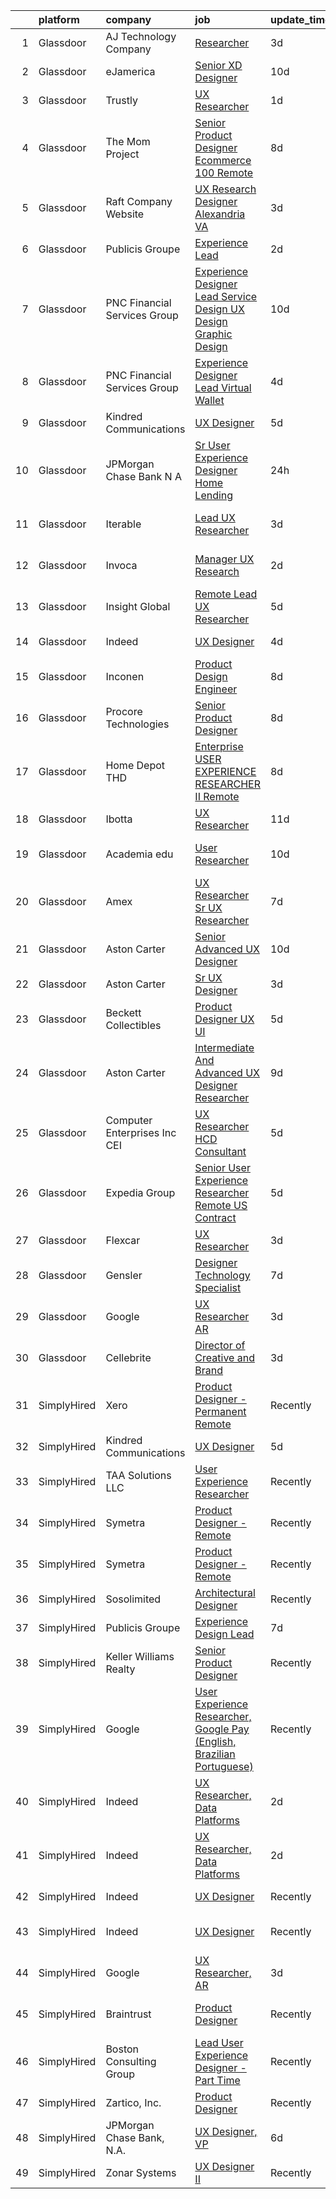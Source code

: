 

|    | platform    | company                         | job                                                                                                                                                                                                                                                                                                                                                                                                                                                                                                                                                                                                                                                                                                                                                                                                                                                                                                                                                                                                                                                                                                                                                                                                                                                                                                                                                                                                                                                                                                                                                                                                                                                                                                                                                                                                                    | update_time   | location                  |
|---:|:------------|:--------------------------------|:-----------------------------------------------------------------------------------------------------------------------------------------------------------------------------------------------------------------------------------------------------------------------------------------------------------------------------------------------------------------------------------------------------------------------------------------------------------------------------------------------------------------------------------------------------------------------------------------------------------------------------------------------------------------------------------------------------------------------------------------------------------------------------------------------------------------------------------------------------------------------------------------------------------------------------------------------------------------------------------------------------------------------------------------------------------------------------------------------------------------------------------------------------------------------------------------------------------------------------------------------------------------------------------------------------------------------------------------------------------------------------------------------------------------------------------------------------------------------------------------------------------------------------------------------------------------------------------------------------------------------------------------------------------------------------------------------------------------------------------------------------------------------------------------------------------------------|:--------------|:--------------------------|
|  1 | Glassdoor   | AJ Technology Company           | [Researcher](https://www.glassdoor.com/partner/jobListing.htm?pos=112&ao=1136043&s=58&guid=0000018156a947e5b6c59704c559ccd0&src=GD_JOB_AD&t=SR&vt=w&ea=1&cs=1_71958505&cb=1655016343869&jobListingId=1007926715350&jrtk=3-0-1g5baii13r0e3801-1g5baii1ir16q800-1c8b2355f3bd891b-)                                                                                                                                                                                                                                                                                                                                                                                                                                                                                                                                                                                                                                                                                                                                                                                                                                                                                                                                                                                                                                                                                                                                                                                                                                                                                                                                                                                                                                                                                                                                       | 3d            | Remote                    |
|  2 | Glassdoor   | eJamerica                       | [Senior XD Designer](https://www.glassdoor.com/partner/jobListing.htm?pos=116&ao=1136043&s=58&guid=0000018156a947e5b6c59704c559ccd0&src=GD_JOB_AD&t=SR&vt=w&ea=1&cs=1_8452e1fe&cb=1655016343869&jobListingId=1007910259550&jrtk=3-0-1g5baii13r0e3801-1g5baii1ir16q800-4de8757ff4c289de-)                                                                                                                                                                                                                                                                                                                                                                                                                                                                                                                                                                                                                                                                                                                                                                                                                                                                                                                                                                                                                                                                                                                                                                                                                                                                                                                                                                                                                                                                                                                               | 10d           | Remote                    |
|  3 | Glassdoor   | Trustly                         | [UX Researcher](https://www.glassdoor.com/partner/jobListing.htm?pos=114&ao=1136043&s=58&guid=0000018156a947e5b6c59704c559ccd0&src=GD_JOB_AD&t=SR&vt=w&cs=1_c654ef29&cb=1655016343869&jobListingId=1007932383429&jrtk=3-0-1g5baii13r0e3801-1g5baii1ir16q800-c3d90aaf2c817c95-)                                                                                                                                                                                                                                                                                                                                                                                                                                                                                                                                                                                                                                                                                                                                                                                                                                                                                                                                                                                                                                                                                                                                                                                                                                                                                                                                                                                                                                                                                                                                         | 1d            | San Carlos, CA            |
|  4 | Glassdoor   | The Mom Project                 | [Senior Product Designer  Ecommerce  100  Remote ](https://www.glassdoor.com/partner/jobListing.htm?pos=103&ao=1110586&s=58&guid=0000018156a947e5b6c59704c559ccd0&src=GD_JOB_AD&t=SR&vt=w&cs=1_32a4ceab&cb=1655016343868&jobListingId=1007916631797&cpc=149B3D5996025BBA&jrtk=3-0-1g5baii13r0e3801-1g5baii1ir16q800-5dc217c156d2c160--6NYlbfkN0BDp_epf89aHDQhKpPegNJQ_ldQpEFZQsM9OcONMGxWx6pU56EKHF58QjVdAUvn2gUtaHUX3eLkJUiJQbi6OaBCyzUet3Z3d50_CjC2tXwtJcpx5M_a7xHbrE0_NT1JBo_I04700zYR1GArHt4e4I2AyoeFWxNoCyUlXVVhu8DkOuV_rtohP-ykCF1AY_QxfwdweakTjdFYy6Rya_Zy69SAcXxvtmYAmMVF5p15fusMN5pGJ7WsSSU7NIZ1IIKLdqHHcjcJPo4S2RyU1k3O_4P_Jcq_MIsKl1goeDDX5uqmhmIQrsPEiBr-3hwryOGQwWCrZ-Fzs8qyJhQMyunCTSOpKrJL2xIQQ6KoOKygLIVI7SAkWtuCFN746NybtRNnukXqCUMiTIqFvNrdyCKLO7PE732nTs7-w8i7C_MtZHG1DxMf1OO_bcBrqJWbVJQZLnSzQ3ScHKfN1kQ6rZvfJRpDEDh_FG7qTfqB0Hm8AkiY32926ilYydd6Q_VAAdArvTxRBiaflwDXK41vbDGIFIDxZXVxaERnLXOnlKG7H_LliB64lVz-ZlBRccu-0M8q3rMvf1qK3hSKcQ%3D%3D)                                                                                                                                                                                                                                                                                                                                                                                                                                                                                                                                                                                                                                                                                                                                                                                                                                                     | 8d            | Remote                    |
|  5 | Glassdoor   | Raft Company Website            | [UX Research   Designer  Alexandria  VA ](https://www.glassdoor.com/partner/jobListing.htm?pos=122&ao=1136043&s=58&guid=0000018156a947e5b6c59704c559ccd0&src=GD_JOB_AD&t=SR&vt=w&ea=1&cs=1_6e32bfec&cb=1655016343870&jobListingId=1007926793427&jrtk=3-0-1g5baii13r0e3801-1g5baii1ir16q800-0f58f5d14b600521-)                                                                                                                                                                                                                                                                                                                                                                                                                                                                                                                                                                                                                                                                                                                                                                                                                                                                                                                                                                                                                                                                                                                                                                                                                                                                                                                                                                                                                                                                                                          | 3d            | Alexandria, VA            |
|  6 | Glassdoor   | Publicis Groupe                 | [Experience Lead](https://www.glassdoor.com/partner/jobListing.htm?pos=101&ao=1110586&s=58&guid=0000018156a947e5b6c59704c559ccd0&src=GD_JOB_AD&t=SR&vt=w&cs=1_eb44357e&cb=1655016343867&jobListingId=1007930400203&cpc=608BEFD8E68346F1&jrtk=3-0-1g5baii13r0e3801-1g5baii1ir16q800-709b324897e1bedf--6NYlbfkN0D_XFSRfOpY7hhzl86VUrgfgdzYRVdqdkK81Ka1OFk9uvbkATakQEdFwrYHTgh9OVziaT388nPV0QTpoI4AwEqD1vvwUT9Mc3dTJwHQNmxfTiItbNeIN_k8WFYBoXwD-X-ahNEUGgNZ1fXs7wWDaxkfA2ETpkJifaIurLPpF9sMkcEv-TRxqLq2AL4-EHws0yp4vHH9V4PEfWe6vJ_XW0D2bA0A6LSdX7QCxcZZuUY-ehPSh2dI4DMSev-eByiNheY_wktbzW94sHOIj5CtPmGZq7yl68AvD4TOUK3PCmpkpvoYzajmXhQKN9-P-TW-6eZslNMZKhJ839ZRAlLO0UZTspA2K0pNa8ccbdtHhNsT0L_t2a7lbX3rVEgAPHyR--7GbQLNghcRfVyMZWBmGYDMaMyYejhp2n2MFQOADKUWH2rvJvOP28KUPIObIE8O2PSH8Cjx0-brKockn9XfJ1iiVFz8DTxnBrQkh6XcPgWXckjoLtE6104hA97tH-fOUALqMg8bvC2hX7HDUnVniscrhaQcq8xxUdpXlYFxNYwSdZ4eoRhJNa45yTtnLesVD9BPBtfAzqsojLqe73v9Uc4c)                                                                                                                                                                                                                                                                                                                                                                                                                                                                                                                                                                                                                                                                                                                                                                                                                                                                                  | 2d            | Chicago, IL               |
|  7 | Glassdoor   | PNC Financial Services Group    | [Experience Designer Lead  Service Design  UX Design  Graphic Design ](https://www.glassdoor.com/partner/jobListing.htm?pos=105&ao=1110586&s=58&guid=0000018156a947e5b6c59704c559ccd0&src=GD_JOB_AD&t=SR&vt=w&cs=1_376f60ba&cb=1655016343868&jobListingId=1007909811222&cpc=FA84DF7EA1EC2398&jrtk=3-0-1g5baii13r0e3801-1g5baii1ir16q800-f660ea2f247f7b44--6NYlbfkN0AMofH_6zXbiqn6xehDj89HQNfpf30LHk40Y3Yl5cZTpm-EXukPQNetNbgZyPcaSjlzxCjcqXpKjNzFi0IcXlGD241zTaxqoQYUoaBXR3HfkTEeYfcMe6mgGVv8b7Z7Z-e-b1tUQysCOVcpEj16Nz-3xJv0FT6HCsL90pBUWEmhNaxqdti5aetlTIlOyeEgm-v8z-_KzJd23EwKKkzEWjZL6lOSvbux1bNz25jLLuGcefA1aMYhoWBa9VKP_hM8LvTLUxJUNJjI8jptousiG-tdgDp-GFbiy_VznuT2X1RUaW0YTD-LwdoFO8akzNYSsaLCPg5CX2dJyDB94Snm8Ed_47vS22tW02PPCEnEmbfPyQxK9JBCIW3FHKnpl9Zf9YGIxYNYM1YmFtGTVokRwcHXXUSrf1o2yDKLitJd1dFQmHEd-rV0t28K8SX5Itm_mswHPh6XSa8vXEUzEWa5D4gozm8GBcWSP4gwiCGHfzBBGeEnpDhmkSqw62JOPb1yYGeYtprpLf1Ume0UZMPVeh_Ds4grhmYjTQKjkLV08X6bYMBkNOWHsvn3LydUk54PFvZ9QzWAGT6laE16F0HDEuXy8VuX3UvS4HsEZYMuO8_VvcruC1izm8Ljf4PjqxFzuk9VUZ4gTbHg4qn8ZLeMo-YFyQ6rQ_8mHNnUdFrsGvRkE2wYZJp_EjdZB8B74QJsiwT2DphBG2WzoDXxN4-x0jJE5uRZIeWFlJ0Did_9ns0tDrR4RPapabpXmaJrlE4blyu2R9sCfbb90KsRXj_-UOQjfkzYsISO1X0k9XF4iczYGBEjdBOM9b_sb6W56vLYYsvH-r4Q1N_02AVfmglAS0GbSW-Are9-_P-eO0JewuoyQQyrKOfnUO1XGUY3-LyxHpeKvi9_UAcmQVzQNeOQu_rqKHvvMScjNQzrD6JqGnMdE_euOx0yeMNilwpOjzf1AzhTPMlNq8HuOKlNgrAjJjm_N7eCQyT2mCOHzuE1v3kJzlkTonX33ffgBedXqQLF1-bHy8V12CA27S1dJEpLsMMo5eJU_YQDzGQh2lUXoG6LlxpxeL-h7IJkBzLbCjjjOSyWIuZz2I10Pa_AmEG2_tGNWaIiw_vClbBbhDIJEM3hhK3Wt0B-qM3RvwI-QY-KSn0Rl3uZ-b77Yyt5z9sOFjQdjwBVct7MnPQkXMkgf3OmSnDX6QLXqKexYinjlb6mXRCb3bgAK5L4SXr3Z59wYiZyoZ9R7026cn1PFlXmrsssTdoqpvAFabz7RPBT_YPNSfoPXTQlzEBobeCg0vrZ11OUOhkDtz9usKjml5rRUKmlFic485OwoSruzMNDn5quGcAFnaRThzcuX4oruaaawYaULK0cnA3E2Uq357K-olqfpA%3D%3D) | 10d           | Pittsburgh, PA            |
|  8 | Glassdoor   | PNC Financial Services Group    | [Experience Designer Lead   Virtual Wallet](https://www.glassdoor.com/partner/jobListing.htm?pos=104&ao=1110586&s=58&guid=0000018156a947e5b6c59704c559ccd0&src=GD_JOB_AD&t=SR&vt=w&cs=1_c1890a2a&cb=1655016343868&jobListingId=1007923495855&cpc=FB7E4A1762AE5BEC&jrtk=3-0-1g5baii13r0e3801-1g5baii1ir16q800-576b7332490ec572--6NYlbfkN0AMofH_6zXbiqn6xehDj89HQNfpf30LHk40Y3Yl5cZTpm-EXukPQNetNbgZyPcaSjl_CT7Iwa2Ww9PL5vDcyeit2RiyYumI0QJGvHfKuRGmU1l2Z5tZh9jpBx_D5h1p10mU2Cy7OKZWHNFxu2UMLPJiULUvO-jyPyOXfpmzraJeeXJVTGYHOvNe4QvvAfeFPKaH-xeFpbVjDhnjdZZQnPFwWsht1xysq4Ng-sCt8zNjVtlpRclOnW0VhWYPR3jdLyJrijGiUwFFkHIm-HB-KmZ7ocG_ZFdOnL0ELx9Dwxjv3dU2mRoFPpc0nT22JCCLJnbKftSy_msay5-iQZsyDlQbCLfNPmMgN00kFT5Q57jRo2_lVu2mmbVQbOyzEvAw75rlfTCN5bqZFJFtmDPehKmjSLfZQpHbWrsunA2Pm0u_YZm6Az9hMTgbzcmIOHaclOO7KzdItA0BF154SDQw0RPhfpJiShBixKAhr7K7E4F3rBKErqUL4il_MixrCkkMAT3G9jAubhwX_iFfdQeV-HTLGIdGvBjdCWj86uCss3kk2uTtWabiXxHnOVMWKsBcbGd-dbDqMW-Fsbkn9N1b_6cXx7I97rEzpvHRNjjGUv_-6kleE98JyQ97lkdWFMDsxNTHhCrbb8vEiUrLE65qo1S7PtNp6WABQG-F2W2DOvnE2gEQoyGJj7xD12zXM8RBJMTRudzRjJX94a201tvg676RKlNF-V4V3E1_5qBUxTHWbZ1WrJhQNG2cbhwLIikyb2sB24_vK_v2V1uA2aRbhsHrZmmu0gVwbP8fm5gyjBrTrqyD8MqgdbiHcEfYwXipMavM0wHbNg1YIe02ikiPLsYnY6uxI2T4VZG03jXr0PcoJQ874XDNkSK7J08Td42WVwcWCy-9LPTgBBb_LDFmIjEvysh6GCW-3B9JY6ec66TlgsdPRrIerkPU1VqYHhiENzClpb2mekDijvyh5pRQ-JrYN93wPurpMxcYrdCZkZFcnm8716jxBpyiZirNl6FCkcn3OAc-cn1bzeUXscREb-St0CoL7qzppPu-KEyjnMVZKc3ujIorn-IqKkcekyWeDJnVH9INCjl3no4mJO0M9jR9iQCPH_LzPjXVAEs5V3x11hS2pJhx6GEUfxNYt5ZasLvciobfVLMZoXCpuewEmdyC2w_xc3Cbm_UClY63HldPEv8PvBE5Ll9OC5EiBeDZ3zrIhci1dNqNk9zGEDlzDn299hwHfedq7jkV-sBSlNn_-NUHtVfLtwZ555XTWBA27nA%3D)                                                                                                                                          | 4d            | Pittsburgh, PA            |
|  9 | Glassdoor   | Kindred Communications          | [UX Designer](https://www.glassdoor.com/partner/jobListing.htm?pos=113&ao=1136043&s=58&guid=0000018156a947e5b6c59704c559ccd0&src=GD_JOB_AD&t=SR&vt=w&ea=1&cs=1_4a46e356&cb=1655016343869&jobListingId=1007921846710&jrtk=3-0-1g5baii13r0e3801-1g5baii1ir16q800-f343ba97e14ae0b7-)                                                                                                                                                                                                                                                                                                                                                                                                                                                                                                                                                                                                                                                                                                                                                                                                                                                                                                                                                                                                                                                                                                                                                                                                                                                                                                                                                                                                                                                                                                                                      | 5d            | Remote                    |
| 10 | Glassdoor   | JPMorgan Chase Bank  N A        | [Sr  User Experience Designer   Home Lending](https://www.glassdoor.com/partner/jobListing.htm?pos=115&ao=1136043&s=58&guid=0000018156a947e5b6c59704c559ccd0&src=GD_JOB_AD&t=SR&vt=w&cs=1_1b2d8662&cb=1655016343869&jobListingId=1007933372785&jrtk=3-0-1g5baii13r0e3801-1g5baii1ir16q800-5c7d3328b961f8fa-)                                                                                                                                                                                                                                                                                                                                                                                                                                                                                                                                                                                                                                                                                                                                                                                                                                                                                                                                                                                                                                                                                                                                                                                                                                                                                                                                                                                                                                                                                                           | 24h           | Plano, TX                 |
| 11 | Glassdoor   | Iterable                        | [Lead UX Researcher](https://www.glassdoor.com/partner/jobListing.htm?pos=127&ao=1136043&s=58&guid=0000018156a947e5b6c59704c559ccd0&src=GD_JOB_AD&t=SR&vt=w&cs=1_1bed32ab&cb=1655016343870&jobListingId=1007926401455&jrtk=3-0-1g5baii13r0e3801-1g5baii1ir16q800-7e6837ad7d769888-)                                                                                                                                                                                                                                                                                                                                                                                                                                                                                                                                                                                                                                                                                                                                                                                                                                                                                                                                                                                                                                                                                                                                                                                                                                                                                                                                                                                                                                                                                                                                    | 3d            | San Francisco, CA         |
| 12 | Glassdoor   | Invoca                          | [Manager  UX Research](https://www.glassdoor.com/partner/jobListing.htm?pos=129&ao=1136043&s=58&guid=0000018156a947e5b6c59704c559ccd0&src=GD_JOB_AD&t=SR&vt=w&ea=1&cs=1_6636ce5c&cb=1655016343871&jobListingId=1007929071322&jrtk=3-0-1g5baii13r0e3801-1g5baii1ir16q800-80e490be710f966a-)                                                                                                                                                                                                                                                                                                                                                                                                                                                                                                                                                                                                                                                                                                                                                                                                                                                                                                                                                                                                                                                                                                                                                                                                                                                                                                                                                                                                                                                                                                                             | 2d            | Santa Barbara, CA         |
| 13 | Glassdoor   | Insight Global                  | [Remote Lead UX Researcher](https://www.glassdoor.com/partner/jobListing.htm?pos=111&ao=1110586&s=58&guid=0000018156a947e5b6c59704c559ccd0&src=GD_JOB_AD&t=SR&vt=w&cs=1_8da102ce&cb=1655016343869&jobListingId=1007920840066&cpc=8795CF9063CD573D&jrtk=3-0-1g5baii13r0e3801-1g5baii1ir16q800-b8cd351bccbf556f--6NYlbfkN0BKkHZu3wF05EeDimN_p6sYpKCMArvwa95YdH7UpkaBCqc7l59ErwqcqDqM0aEhS-GaIqpX_4bpLFqh9PhOQShwuEzKELSbaq_raLfybIt2Y3qslIgcFToMw1V0R0uJmt-kgep_hlf29dsUw6FMoDUa0mSr9J4cYSyALtWXdUVw8Sd5bQSv5sr7H8sU_uUOVpo8L3q55mo0RcMO9lueaelLEqoXHudCdqvql3xoYekZCBqhVLc0O9yFTyd9a9jWnKS2VqyxW-LlUDkG4jFHOPwSJgNPAC29BaJREouy_GIA16D3tL9hxXJcwxCQ10ZJldif7ezXmeINM-8sg8hadNCwa_XxoAnZfFCOIngrdKvclsu_L6s6ZspUqllP_sEFGW-manXxap-2ncnjonqEq_NprmQXoSGomn1qiCbNpzPrzJhuest9lI_-wa5yoMZ3b6gTwBwJV66ymW9MaBBlRpwzfk-scLs4DqFyHU13ljKMnA%3D%3D)                                                                                                                                                                                                                                                                                                                                                                                                                                                                                                                                                                                                                                                                                                                                                                                                                                                                                                                                                                            | 5d            | Pittsburgh, PA            |
| 14 | Glassdoor   | Indeed                          | [UX Designer](https://www.glassdoor.com/partner/jobListing.htm?pos=102&ao=1110586&s=58&guid=0000018156a947e5b6c59704c559ccd0&src=GD_JOB_AD&t=SR&vt=w&cs=1_5b28c687&cb=1655016343867&jobListingId=1007923874752&cpc=451933188B21919D&jrtk=3-0-1g5baii13r0e3801-1g5baii1ir16q800-3ac8a8f617c321c6--6NYlbfkN0CiRNM7CVr8YueLFKlzwbFWI0o7IjV438l4sVrvKZ0flpURU_mqoI8EbsK64YRr3OAaXjJJu2l5SfCEuFHJvSAwOF3klP6nwHV-XTwzoG0lue_VY4n5DHHb8LK6cbTIm222QLgO3-z7kFWHCwr9vSBncnj_4dIwG3SX4qiC2MLmkZYeU_g3oXbNDb-vwyDJq-2QQevJA-fQlpk-iuf36ltcmrbXOupRpfGEalhZ5XezMXHksl6OfbT5_QxWpaAAcCIvLotgHYrui0jMFvNa4JWXPyjGz4_uDUem9PMuyDPgDpClGw_LR8a8HxaAErNi3pCQTO_qqPaolNDxTWn3KXJd1A3Y0EDsBjoe2usfvoRoJYt_Tn6PxY35TIDJkQ2xMZscefEVZIfWdPecMrHIec8iXInYmvXZZFqLrmUAYZJQ-Tem8lIqUxt3Zqn-3lsLA3DbdbhUFwSNlP-2o4pToEuqgS31maF69abuEq83U81eQE17Zwoc6VS_8rdC9BIJgERSPG2oHCq2inz9HW-lM8N0)                                                                                                                                                                                                                                                                                                                                                                                                                                                                                                                                                                                                                                                                                                                                                                                                                                                                                                                                                      | 4d            | Seattle, WA               |
| 15 | Glassdoor   | Inconen                         | [Product Design Engineer](https://www.glassdoor.com/partner/jobListing.htm?pos=106&ao=1110586&s=58&guid=0000018156a947e5b6c59704c559ccd0&src=GD_JOB_AD&t=SR&vt=w&ea=1&cs=1_a816f5b0&cb=1655016343868&jobListingId=1007916221903&cpc=A65DF3A704A48F9B&jrtk=3-0-1g5baii13r0e3801-1g5baii1ir16q800-0898e459a227f9a5--6NYlbfkN0A2eiDHKGU7U6rrrQKCgBk6jrNP68ReN3vHrO7ZLZ1sngQv2h8fBEee2rI4peH_rya-nkxawRXnsBe4Jh5Kf48rv9uriRJMFdDcjy68yFf7PLSVDn7c95O6C6bg0Yh69YcPPfWCNGqGHqshm1lCdZqEzrHor5FJb2eTEGZUbZpAi0eXl0lKWycT0jSzs-OP7FeqovB69eVBeBa8ok4FCqEeth7vky80Kp1ZfotQyeJI1hcgCWnswUo5I5bJvQfoNLp4JDlHkyQqmJ5YMZSjLRujNPBtY6pMERBUZV0pP_GUsZRO0RGqpPNOK6SWvafnKENq0m_8spK6ZkfIUUaUkNAcNSNRFugKu3morC2khoh91qIU6LLLOzLUhNIS5dEQuGeX7PyckdHdhM9nKjT2tRmuceemNw4EarpIWHNqJzO98shfi_Y9N--VjASOumQLgleTGaPZqtZ3WPbOcyj8HOWqfHfHFDvb4Uv6ItUmKsSJW5MgjMtdGRQTRnrOpK8rN0pcfIpRRKRC5XXcgTEVcNud)                                                                                                                                                                                                                                                                                                                                                                                                                                                                                                                                                                                                                                                                                                                                                                                                                                                                                                                                     | 8d            | Remote                    |
| 16 | Glassdoor   | Procore Technologies            | [Senior Product Designer](https://www.glassdoor.com/partner/jobListing.htm?pos=130&ao=1136043&s=58&guid=0000018156a947e5b6c59704c559ccd0&src=GD_JOB_AD&t=SR&vt=w&ea=1&cs=1_09e791b1&cb=1655016343871&jobListingId=1007917345366&jrtk=3-0-1g5baii13r0e3801-1g5baii1ir16q800-007575d464fe0f97-)                                                                                                                                                                                                                                                                                                                                                                                                                                                                                                                                                                                                                                                                                                                                                                                                                                                                                                                                                                                                                                                                                                                                                                                                                                                                                                                                                                                                                                                                                                                          | 8d            | San Francisco, CA         |
| 17 | Glassdoor   | Home Depot   THD                | [Enterprise USER EXPERIENCE RESEARCHER II  Remote ](https://www.glassdoor.com/partner/jobListing.htm?pos=123&ao=1136043&s=58&guid=0000018156a947e5b6c59704c559ccd0&src=GD_JOB_AD&t=SR&vt=w&cs=1_e74f3e5c&cb=1655016343870&jobListingId=1007916312296&jrtk=3-0-1g5baii13r0e3801-1g5baii1ir16q800-4d4eeb5378b0fa9e-)                                                                                                                                                                                                                                                                                                                                                                                                                                                                                                                                                                                                                                                                                                                                                                                                                                                                                                                                                                                                                                                                                                                                                                                                                                                                                                                                                                                                                                                                                                     | 8d            | Atlanta, GA               |
| 18 | Glassdoor   | Ibotta                          | [UX Researcher](https://www.glassdoor.com/partner/jobListing.htm?pos=117&ao=1136043&s=58&guid=0000018156a947e5b6c59704c559ccd0&src=GD_JOB_AD&t=SR&vt=w&cs=1_e84b1cb7&cb=1655016343869&jobListingId=1007907421405&jrtk=3-0-1g5baii13r0e3801-1g5baii1ir16q800-fc63711103f7c8f9-)                                                                                                                                                                                                                                                                                                                                                                                                                                                                                                                                                                                                                                                                                                                                                                                                                                                                                                                                                                                                                                                                                                                                                                                                                                                                                                                                                                                                                                                                                                                                         | 11d           | Denver, CO                |
| 19 | Glassdoor   | Academia edu                    | [User Researcher](https://www.glassdoor.com/partner/jobListing.htm?pos=118&ao=1136043&s=58&guid=0000018156a947e5b6c59704c559ccd0&src=GD_JOB_AD&t=SR&vt=w&cs=1_3199c908&cb=1655016343869&jobListingId=1007910214555&jrtk=3-0-1g5baii13r0e3801-1g5baii1ir16q800-2cfd38210a17fdc2-)                                                                                                                                                                                                                                                                                                                                                                                                                                                                                                                                                                                                                                                                                                                                                                                                                                                                                                                                                                                                                                                                                                                                                                                                                                                                                                                                                                                                                                                                                                                                       | 10d           | San Francisco, CA         |
| 20 | Glassdoor   | Amex                            | [UX Researcher Sr  UX Researcher](https://www.glassdoor.com/partner/jobListing.htm?pos=128&ao=1136043&s=58&guid=0000018156a947e5b6c59704c559ccd0&src=GD_JOB_AD&t=SR&vt=w&cs=1_2615abb2&cb=1655016343870&jobListingId=1007917582523&jrtk=3-0-1g5baii13r0e3801-1g5baii1ir16q800-611c4c50716ab3bf-)                                                                                                                                                                                                                                                                                                                                                                                                                                                                                                                                                                                                                                                                                                                                                                                                                                                                                                                                                                                                                                                                                                                                                                                                                                                                                                                                                                                                                                                                                                                       | 7d            | New York, NY              |
| 21 | Glassdoor   | Aston Carter                    | [Senior Advanced UX Designer](https://www.glassdoor.com/partner/jobListing.htm?pos=110&ao=1110586&s=58&guid=0000018156a947e5b6c59704c559ccd0&src=GD_JOB_AD&t=SR&vt=w&ea=1&cs=1_13caeed6&cb=1655016343869&jobListingId=1007910349289&cpc=FB7E4A1762AE5BEC&jrtk=3-0-1g5baii13r0e3801-1g5baii1ir16q800-7c322d8bfe9f464d--6NYlbfkN0ChYVx_I3yfZ_JDY3EFoivtqvi_stwnZ_kRt8Dowt_l_d1ydueao4NEv8X4QANiVn8ziNmmQKk2iO_bDIKe6C3lVuSAgfxriXjHObQ2zZF2da6zNSbHy_ZfwXvPbAZnGe98kAxVO7pHKoq-JK8vuXFcqcK6Ea-9exsbQKRlQN7burfyljQflUSi9XCl2uwyjvBsYnxk_porQOC7KKGtSMGjf_gtL43v2uC9hvfv6f_rWtzb-NRn68qbq_i54qwXOm5TlxAV1enFh9Kp6RMLa2L4TTJw5pdw3kSQgKNQjoimPHDMuH9Y7b9s0ydxdDO2X71qSAA4shRtwOxPncPCM4it5JotYt2HErslvYgUGY5kxm_I6WHxQZG9JDA9gR9ju9M2eDlEvq2sWRSg2svq6EmAGWP5XT1Iuj5Cdevl3xsUWeqDDzW_XC3hd_d7dqrtGvEkiBMvTtILYuxdN39R64v9ZOnSkGzaw0HXyd6KEoHZpunLQzUrVa73U3AsEDZzaujrH4Kdebvk2gqCe5hTvM134w236Angn7ewFZCdwIdn4CIX-lvBPtHYmL6Kv9bQgCaO4EOFrVrzNtCxa0JI9uDQ_ZrHSnRhaZQRb-ZOyaV0YK9jOCxewdz_8RwbhPrDUjWZt1G1U8J2ogrjkCTHJ2ctkOQj-MsJLIPWNeisnfYrwiwUJ99BVYpX5uQ87hSHF1qat3pBGUoiN5cAH1ybFCoX-4kXaLD3s8TuKatJN2Wz3Ix9K9H0EhaE4UEr4FzHbUh5U2EBqAt0tMmZVNNzn9CEy6ROyhbK4VFO5diT3oamgEJZbozh_EX9RwtsXv0Jqp0lKkTUI06FYuFhbjB3eCDhSxfv0swSXxQN93ytAhbn6UVACsLbHRi6eXvwHndK6roaQ5V0MiIWh4QZ_PgBGACeDQ8V7iknBuXurMdpQzdfr-lnWmKFMWI2wcRQnaLgGbYrFIzkz53Qt9ct4UMIaZCK)                                                                                                                                                                                                                                                                                                                                                                                                                                                                 | 10d           | Plano, TX                 |
| 22 | Glassdoor   | Aston Carter                    | [Sr  UX Designer](https://www.glassdoor.com/partner/jobListing.htm?pos=108&ao=1110586&s=58&guid=0000018156a947e5b6c59704c559ccd0&src=GD_JOB_AD&t=SR&vt=w&ea=1&cs=1_0de81af3&cb=1655016343869&jobListingId=1007926566492&cpc=47CFDC01B3F81FAC&jrtk=3-0-1g5baii13r0e3801-1g5baii1ir16q800-8c2e6971d3690fb2--6NYlbfkN0ChYVx_I3yfZ_JDY3EFoivtqvi_stwnZ_kRt8Dowt_l_d1ydueao4NEv8X4QANiVn-qR5DJBBHluUe6kqnQ3sc86Al83CNd4miMWrXA4JAAO4uueHWxpjUtnB5kWTLUxJ3RvwFsz_qJtHx2UD73s3GXaYoVpJAjBeIQQA0rtPdQ87tNiHsfKB9cOdxAEOMBBvK8Pmyx2MWhFlNZ4BW55bdNXHTXwXnj8R4e4l8pRZJds41_J1NBgO5fJf-l_VeXS_vr9yGA6GtixS5Qu-GH29tg1StpMd1ksezc69Qzn64KF2RaYYqDf2PIt9k5KYSPoNIREUXjzBzxDBes4AyAg5z3Jo0dLOXbxkD3HZHRUKOY5f2z_R_kNKX8FZTaEWdwJAG35vnpqYj5T-Z10NN86At8CNlvx33dY0QiE5iLpS9HR0dcILDBcO5KAbS9v8CJt_2Q2O-Si-X_QRzMZhap90cjEkIy6tZf5SRpupgd3N5Jhu9DRylaO-OLu8-NOZOHndTCbaOfmUbJWgEQu2JhpDH8RuF9yVfQkFigeUUzQxrJ2rvGJbyCFT0Me5NLaTqV5reWg7cFp2hljHJi7Oejbx4DreaWRM4jrXLY5ul9ht_-zCGPsOhwSj98ncE-l0JPqG5UCypjyL-SChB7YLosL-GVrXiMZMJ1o0OkhKTwtq1Xn2gsEKiPQVSUA13R1UAsBdjHP1THZJMS8W28a_TqbMaMZabTnO8jgeOurGjeygRzMc4Od1n-mKVhiGBv5VG-DNF9vFSzUUp3swLj-XL8ejLex0NmCtXuVOWdPqpkl6ZQtEyEGJEFwmSsTAJ9ttreBn2RM7RgBvcrVuCcdUFXE75LEkv74t6s77pZjBD_ysbERc5Esw_y5llte4xWi-77ZFg18LngGW40tNETDKDAvh3JD6qL_kUNB7tA8ZtLIC1OTmdX89FdI4WCo7A_vY8FwWl0GJzd8Jb2-c1LA5fK4DjQ)                                                                                                                                                                                                                                                                                                                                                                                                                                                                             | 3d            | New York, NY              |
| 23 | Glassdoor   | Beckett Collectibles            | [Product Designer  UX UI ](https://www.glassdoor.com/partner/jobListing.htm?pos=124&ao=1136043&s=58&guid=0000018156a947e5b6c59704c559ccd0&src=GD_JOB_AD&t=SR&vt=w&ea=1&cs=1_a2a9fcb0&cb=1655016343870&jobListingId=1007920548321&jrtk=3-0-1g5baii13r0e3801-1g5baii1ir16q800-7ce6155e380e491a-)                                                                                                                                                                                                                                                                                                                                                                                                                                                                                                                                                                                                                                                                                                                                                                                                                                                                                                                                                                                                                                                                                                                                                                                                                                                                                                                                                                                                                                                                                                                         | 5d            | Remote                    |
| 24 | Glassdoor   | Aston Carter                    | [Intermediate And Advanced UX Designer Researcher](https://www.glassdoor.com/partner/jobListing.htm?pos=109&ao=1110586&s=58&guid=0000018156a947e5b6c59704c559ccd0&src=GD_JOB_AD&t=SR&vt=w&ea=1&cs=1_eb365ff1&cb=1655016343869&jobListingId=1007913636836&cpc=334ABAF5D42DC775&jrtk=3-0-1g5baii13r0e3801-1g5baii1ir16q800-f29a793ba6cf72c4--6NYlbfkN0ChYVx_I3yfZ_JDY3EFoivtqvi_stwnZ_kRt8Dowt_l_d1ydueao4NEv8X4QANiVn-3m1rO4N4alfoxwDy2MhY3I9z-Vsv88wuFKxIGKs1DlQiavmN-PGJ5C8UsKFakmiPohvLrDkPlzRcNlNhX6c7BkALUB8VtiogBvJxluKKCQFnowJ3yhxm5BrTmdtaTp32AOvcxHm4VSIjPGXNPbuKkFo9HaDjSxi8IDiJQ-G0B52Hc5Z2UCzZcWm6Voms9K_mEwCTwlVndwSkpVosbon30IP-WW2jUMgZNKQX4-RQW5aEsuw38q1PzcCeMIymG6c0fW1Bia3O8w62uR3DitS-QlvDwK1f8PudhyYzuZ5ocujHfP1HVV0nIyH5G7nGu7hJUbfeZUZDCiDurVyUYPwY7WHcCXqjCa6d5uLmTURQmPF21xH686hDLzldPA4RBkUcPgMqjSx2kObJZVk8_HHt_IeC_0T-b3ma9Fpd7HSSoV_IOsl3lMEXvjgpKe7AYehdpar30EittWHtrQSxuO9sraGWY0AFARLbxRhJMxwtEj5U-0IxXCjwkaqi59IiWNKC9nSMN9RpVVLEVu4xnrONxPj6FQHcyzv01XacRhD92DJv2wGQ3_0-XKgJgiiHRK1UBhKjxKkpsHbEzuu55fte_HL48KbGPKyonRE-IUN6khzt2V7MVYUKZCFx4pzFfbxtJoCD-bGmgHSCx_-insSSEXiK3QGkGpRZZJ8XNxea9Lou2gjgkPjT1YeyXMZ4sCxCLGf-aeEvL_L1DLYWjfjdRu6FIQv2aTpj8Q0DFZoZ5QST0Av548EvB95OIgA0ZeEG7uuKkAfnNboh-NflbS8fuQOvmTqRNxT53q5thiEsKLaETnODOLAXw_Dk2pI27QCj50cY_OElWAcZUiyohqWwKHSYq-QEcvwYZJZylGGxWU6_8T9nHw_Iw2xo0X4aA3M4o_xyk7pRb9A%3D%3D)                                                                                                                                                                                                                                                                                                                                                                                                                                                | 9d            | Palo Alto, CA             |
| 25 | Glassdoor   | Computer Enterprises  Inc   CEI | [UX Researcher HCD Consultant](https://www.glassdoor.com/partner/jobListing.htm?pos=107&ao=1110586&s=58&guid=0000018156a947e5b6c59704c559ccd0&src=GD_JOB_AD&t=SR&vt=w&ea=1&cs=1_c80efd68&cb=1655016343869&jobListingId=1007920926725&cpc=32EE424DE2B657EB&jrtk=3-0-1g5baii13r0e3801-1g5baii1ir16q800-4c9f2fc5cfa6434a--6NYlbfkN0AVVnl_N3xmP3MApcGA3sr6MLnz8P423WWILI1WvbjE8Ry71v-lom9NKs8rBQiPPScQq2Jd159S6tgXSHtiWz03a2cKPIldu_s6wKc25YgOs7p4qervFx_mNRZlvbTb4PUOQyjzFtDQfV6ld4ry7RSOWqgUMPkjMEq1w7t0ke-vfywQBjumoHOseBCQ58pLZ2SjXd2Sp_5Q-pcmNq3Hwb-rWFvpQKCcIJ5viEtkptXWWdY6iCrjImbjJLqNUsXmJWHAuMIsPjQQaagwnUcp5x4GMd81Ob5Gl2Rk4E_tWY1wdeYg8gcraIQA09LZzCzlbduUI3byNtRrB3gMDwJHVzBT8x-Q_cHiiJzVucEXDiLZgCWnobj6QaFPxLQU_5ZXX4tA-5MTcCOzAGUbhM3WhjUAJdkOR4amyNSksmPYu-YRyETBU-GM8mh5Bv6pgMt4c-4L5bEvWH8NFHv4l12gvct1k_WA4XYA1GJN0LdRU0gMv0UNHkZtZO5_PDzSzql0Y16zlBRBg91vTID-3Ib6HrUW)                                                                                                                                                                                                                                                                                                                                                                                                                                                                                                                                                                                                                                                                                                                                                                                                                                                                                                                                | 5d            | Remote                    |
| 26 | Glassdoor   | Expedia Group                   | [Senior User Experience Researcher   Remote  US   Contract ](https://www.glassdoor.com/partner/jobListing.htm?pos=121&ao=1136043&s=58&guid=0000018156a947e5b6c59704c559ccd0&src=GD_JOB_AD&t=SR&vt=w&ea=1&cs=1_d0dcf98f&cb=1655016343870&jobListingId=1007921506891&jrtk=3-0-1g5baii13r0e3801-1g5baii1ir16q800-0afa602929549c66-)                                                                                                                                                                                                                                                                                                                                                                                                                                                                                                                                                                                                                                                                                                                                                                                                                                                                                                                                                                                                                                                                                                                                                                                                                                                                                                                                                                                                                                                                                       | 5d            | Seattle, WA               |
| 27 | Glassdoor   | Flexcar                         | [UX Researcher](https://www.glassdoor.com/partner/jobListing.htm?pos=120&ao=1136043&s=58&guid=0000018156a947e5b6c59704c559ccd0&src=GD_JOB_AD&t=SR&vt=w&ea=1&cs=1_2d564969&cb=1655016343870&jobListingId=1007926100285&jrtk=3-0-1g5baii13r0e3801-1g5baii1ir16q800-c28633ec0f0de8fb-)                                                                                                                                                                                                                                                                                                                                                                                                                                                                                                                                                                                                                                                                                                                                                                                                                                                                                                                                                                                                                                                                                                                                                                                                                                                                                                                                                                                                                                                                                                                                    | 3d            | Boston, MA                |
| 28 | Glassdoor   | Gensler                         | [Designer Technology Specialist](https://www.glassdoor.com/partner/jobListing.htm?pos=126&ao=1136043&s=58&guid=0000018156a947e5b6c59704c559ccd0&src=GD_JOB_AD&t=SR&vt=w&cs=1_aa0e5c10&cb=1655016343870&jobListingId=1007917542324&jrtk=3-0-1g5baii13r0e3801-1g5baii1ir16q800-f7627c12d413dfa5-)                                                                                                                                                                                                                                                                                                                                                                                                                                                                                                                                                                                                                                                                                                                                                                                                                                                                                                                                                                                                                                                                                                                                                                                                                                                                                                                                                                                                                                                                                                                        | 7d            | Las Vegas, NV             |
| 29 | Glassdoor   | Google                          | [UX Researcher  AR](https://www.glassdoor.com/partner/jobListing.htm?pos=119&ao=1136043&s=58&guid=0000018156a947e5b6c59704c559ccd0&src=GD_JOB_AD&t=SR&vt=w&cs=1_1bbcec67&cb=1655016343870&jobListingId=1007926549078&jrtk=3-0-1g5baii13r0e3801-1g5baii1ir16q800-d861bfc41e3b8d5e-)                                                                                                                                                                                                                                                                                                                                                                                                                                                                                                                                                                                                                                                                                                                                                                                                                                                                                                                                                                                                                                                                                                                                                                                                                                                                                                                                                                                                                                                                                                                                     | 3d            | Mountain View, CA         |
| 30 | Glassdoor   | Cellebrite                      | [Director of Creative and Brand](https://www.glassdoor.com/partner/jobListing.htm?pos=125&ao=1136043&s=58&guid=0000018156a947e5b6c59704c559ccd0&src=GD_JOB_AD&t=SR&vt=w&ea=1&cs=1_db1f7db1&cb=1655016343870&jobListingId=1007925990163&jrtk=3-0-1g5baii13r0e3801-1g5baii1ir16q800-534e7f0649a08d86-)                                                                                                                                                                                                                                                                                                                                                                                                                                                                                                                                                                                                                                                                                                                                                                                                                                                                                                                                                                                                                                                                                                                                                                                                                                                                                                                                                                                                                                                                                                                   | 3d            | Vienna, VA                |
| 31 | SimplyHired | Xero                            | [Product Designer - Permanent Remote](https://www.simplyhired.com/job/K1mMEySX_5En41yC8hmkSVPppCHOvbNbjXzAaQ-BtdZcHUJ3z1V--Q?q=generative+designer)                                                                                                                                                                                                                                                                                                                                                                                                                                                                                                                                                                                                                                                                                                                                                                                                                                                                                                                                                                                                                                                                                                                                                                                                                                                                                                                                                                                                                                                                                                                                                                                                                                                                    | Recently      | Remote                    |
| 32 | SimplyHired | Kindred Communications          | [UX Designer](https://www.simplyhired.com/job/E2ajmNRHO47_LZZH7tXFfLWhMX7TPvZewuex6lwiPOMfG6FuNf7AYw?q=generative+designer)                                                                                                                                                                                                                                                                                                                                                                                                                                                                                                                                                                                                                                                                                                                                                                                                                                                                                                                                                                                                                                                                                                                                                                                                                                                                                                                                                                                                                                                                                                                                                                                                                                                                                            | 5d            | Remote                    |
| 33 | SimplyHired | TAA Solutions LLC               | [User Experience Researcher](https://www.simplyhired.com/job/wjoRPGlrDeWkwlRaEqq_Gym5MqB4Ek7dmQOcEA4GA9mm5VlldUhxnQ?q=generative+designer)                                                                                                                                                                                                                                                                                                                                                                                                                                                                                                                                                                                                                                                                                                                                                                                                                                                                                                                                                                                                                                                                                                                                                                                                                                                                                                                                                                                                                                                                                                                                                                                                                                                                             | Recently      | Remote                    |
| 34 | SimplyHired | Symetra                         | [Product Designer - Remote](https://www.simplyhired.com/job/hSkWjaWMYgFhCFQx-vz3tfIowyPuP4lujgWiB5HyDVHP--PC0XA9tQ?q=generative+designer)                                                                                                                                                                                                                                                                                                                                                                                                                                                                                                                                                                                                                                                                                                                                                                                                                                                                                                                                                                                                                                                                                                                                                                                                                                                                                                                                                                                                                                                                                                                                                                                                                                                                              | Recently      | Bellevue, WA              |
| 35 | SimplyHired | Symetra                         | [Product Designer - Remote](https://www.simplyhired.com/job/hSkWjaWMYgFhCFQx-vz3tfIowyPuP4lujgWiB5HyDVHP--PC0XA9tQ?q=generative+designer)                                                                                                                                                                                                                                                                                                                                                                                                                                                                                                                                                                                                                                                                                                                                                                                                                                                                                                                                                                                                                                                                                                                                                                                                                                                                                                                                                                                                                                                                                                                                                                                                                                                                              | Recently      | Bellevue, WA              |
| 36 | SimplyHired | Sosolimited                     | [Architectural Designer](https://www.simplyhired.com/job/1wnZZjS_T2B-Khb33FLg8m5W26VpFJO-O7M0joPbDLzOi2-l3WqCTg?q=generative+designer)                                                                                                                                                                                                                                                                                                                                                                                                                                                                                                                                                                                                                                                                                                                                                                                                                                                                                                                                                                                                                                                                                                                                                                                                                                                                                                                                                                                                                                                                                                                                                                                                                                                                                 | Recently      | Boston, MA                |
| 37 | SimplyHired | Publicis Groupe                 | [Experience Design Lead](https://www.simplyhired.com/job/yz_MPi4ztN_pvoCS2w2Zw27kZuimrXukO9LmocPeYbRnfdPzI9z7oQ?q=generative+designer)                                                                                                                                                                                                                                                                                                                                                                                                                                                                                                                                                                                                                                                                                                                                                                                                                                                                                                                                                                                                                                                                                                                                                                                                                                                                                                                                                                                                                                                                                                                                                                                                                                                                                 | 7d            | Arlington, VA             |
| 38 | SimplyHired | Keller Williams Realty          | [Senior Product Designer](https://www.simplyhired.com/job/j0nyWMRNxtcQstMHVo3bfqDjeJws-b_GqlnSDyYB7lIYlZcptTnnBQ?q=generative+designer)                                                                                                                                                                                                                                                                                                                                                                                                                                                                                                                                                                                                                                                                                                                                                                                                                                                                                                                                                                                                                                                                                                                                                                                                                                                                                                                                                                                                                                                                                                                                                                                                                                                                                | Recently      | Remote                    |
| 39 | SimplyHired | Google                          | [User Experience Researcher, Google Pay (English, Brazilian Portuguese)](https://www.simplyhired.com/job/kdBTABos_7xY4EO4r27sS6UcsoFjGyzJMZE35lxJ7NviZAGQ7ZmiWg?q=generative+designer)                                                                                                                                                                                                                                                                                                                                                                                                                                                                                                                                                                                                                                                                                                                                                                                                                                                                                                                                                                                                                                                                                                                                                                                                                                                                                                                                                                                                                                                                                                                                                                                                                                 | Recently      | San Francisco, CA         |
| 40 | SimplyHired | Indeed                          | [UX Researcher, Data Platforms](https://www.simplyhired.com/job/CEe2Z2rUNKcVDWjCR0m3Wg4irNLyjQoxSYP8Zd1PymUUY_KzyxjEIw?q=generative+designer)                                                                                                                                                                                                                                                                                                                                                                                                                                                                                                                                                                                                                                                                                                                                                                                                                                                                                                                                                                                                                                                                                                                                                                                                                                                                                                                                                                                                                                                                                                                                                                                                                                                                          | 2d            | United States             |
| 41 | SimplyHired | Indeed                          | [UX Researcher, Data Platforms](https://www.simplyhired.com/job/CEe2Z2rUNKcVDWjCR0m3Wg4irNLyjQoxSYP8Zd1PymUUY_KzyxjEIw?q=generative+designer)                                                                                                                                                                                                                                                                                                                                                                                                                                                                                                                                                                                                                                                                                                                                                                                                                                                                                                                                                                                                                                                                                                                                                                                                                                                                                                                                                                                                                                                                                                                                                                                                                                                                          | 2d            | United States +1 location |
| 42 | SimplyHired | Indeed                          | [UX Designer](https://www.simplyhired.com/job/7GiZIE7D3Vdy_WwQaWJKRxT3iPyT6Rqzli4Zo5eTP3IEz4tsOt1bKA?q=generative+designer)                                                                                                                                                                                                                                                                                                                                                                                                                                                                                                                                                                                                                                                                                                                                                                                                                                                                                                                                                                                                                                                                                                                                                                                                                                                                                                                                                                                                                                                                                                                                                                                                                                                                                            | Recently      | United States             |
| 43 | SimplyHired | Indeed                          | [UX Designer](https://www.simplyhired.com/job/7GiZIE7D3Vdy_WwQaWJKRxT3iPyT6Rqzli4Zo5eTP3IEz4tsOt1bKA?q=generative+designer)                                                                                                                                                                                                                                                                                                                                                                                                                                                                                                                                                                                                                                                                                                                                                                                                                                                                                                                                                                                                                                                                                                                                                                                                                                                                                                                                                                                                                                                                                                                                                                                                                                                                                            | Recently      | United States +1 location |
| 44 | SimplyHired | Google                          | [UX Researcher, AR](https://www.simplyhired.com/job/i0oU9YGBDqve6hCDc8t0gT20CT_AmRUjiosVWroqen5c4RJA7aQ5Yg?q=generative+designer)                                                                                                                                                                                                                                                                                                                                                                                                                                                                                                                                                                                                                                                                                                                                                                                                                                                                                                                                                                                                                                                                                                                                                                                                                                                                                                                                                                                                                                                                                                                                                                                                                                                                                      | 3d            | Mountain View, CA         |
| 45 | SimplyHired | Braintrust                      | [Product Designer](https://www.simplyhired.com/job/Cmb_VDTCbQLwKow1y4TmxFyRZHTm7FIDHTLzwmEEKyf5ni1huI2rXw?q=generative+designer)                                                                                                                                                                                                                                                                                                                                                                                                                                                                                                                                                                                                                                                                                                                                                                                                                                                                                                                                                                                                                                                                                                                                                                                                                                                                                                                                                                                                                                                                                                                                                                                                                                                                                       | Recently      | San Francisco, CA         |
| 46 | SimplyHired | Boston Consulting Group         | [Lead User Experience Designer - Part Time](https://www.simplyhired.com/job/gYjUeld-lwSGizzANfpAXPMQqi2bVP1O38mRkZ0wSHIf9-ROYcUZ2g?q=generative+designer)                                                                                                                                                                                                                                                                                                                                                                                                                                                                                                                                                                                                                                                                                                                                                                                                                                                                                                                                                                                                                                                                                                                                                                                                                                                                                                                                                                                                                                                                                                                                                                                                                                                              | Recently      | Atlanta, GA               |
| 47 | SimplyHired | Zartico, Inc.                   | [Product Designer](https://www.simplyhired.com/job/AvkylNGa_FTWwzDheU-xbU3PC5c2lQt485zSSNtwwzBQ_MAFGKFPgw?q=generative+designer)                                                                                                                                                                                                                                                                                                                                                                                                                                                                                                                                                                                                                                                                                                                                                                                                                                                                                                                                                                                                                                                                                                                                                                                                                                                                                                                                                                                                                                                                                                                                                                                                                                                                                       | Recently      | Remote                    |
| 48 | SimplyHired | JPMorgan Chase Bank, N.A.       | [UX Designer, VP](https://www.simplyhired.com/job/Ks4pozl37uzgLRUh4ITZn6CEy5Oe3WGUibnTfj_vNEPttC7KMh4CKg?q=generative+designer)                                                                                                                                                                                                                                                                                                                                                                                                                                                                                                                                                                                                                                                                                                                                                                                                                                                                                                                                                                                                                                                                                                                                                                                                                                                                                                                                                                                                                                                                                                                                                                                                                                                                                        | 6d            | Columbus, OH              |
| 49 | SimplyHired | Zonar Systems                   | [UX Designer II](https://www.simplyhired.com/job/T_6SbNfXD9l6PlLnkufxctSL3x4SLD_O-sO-t-_MyxCOgDqMHz4JiA?q=generative+designer)                                                                                                                                                                                                                                                                                                                                                                                                                                                                                                                                                                                                                                                                                                                                                                                                                                                                                                                                                                                                                                                                                                                                                                                                                                                                                                                                                                                                                                                                                                                                                                                                                                                                                         | Recently      | Remote                    |